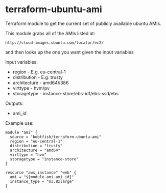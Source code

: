 terraform-ubuntu-ami
====================

Terraform module to get the current set of publicly available ubuntu AMIs.

This module grabs all of the AMIs listed at:

    http://cloud-images.ubuntu.com/locator/ec2/

and then looks up the one you want given the input variables

Input variables:

  * region - E.g. eu-central-1
  * distribution - E.g. trusty
  * architecture - amd64/i386
  * virttype - hvm/pv
  * storagetype - instance-store/ebs-io1/ebs-ssd/ebs

Outputs:

  * ami_id

Example use:

    module "ami" {
      source = "bobtfish/terraform-ubuntu-ami"
      region = "eu-central-1"
      distribution = "trusty"
      architecture = "amd64"
      virttype = "hvm"
      storagetype = "instance-store"
    }

    resource "aws_instance" "web" {
      ami = "${module.ami.ami_id}"
      instance_type = "m3.8xlarge"
    }

